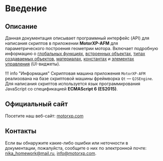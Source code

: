 # Введение

## Описание
Данная документация описывает программный интерфейс (API) для написания скриптов в приложении <span style="white-space: nowrap;">**MotorXP-AFM**</span> для параметрического построения геометрии мотора. Включает подробную информацию о [глобальных функциях](globalFuncs/_index.md), [встроенных объектах](globalObjects/_index.md), [типах создаваемых объектов](types/_index.md), [материалах](globalObjects/Material/_index.md), [константах](constants/_index.md) и [элементах управления](types/widgets/_index.md) (UI-виджеты).

!!! info "Информация"
    Скриптовая машина приложения `MotorXP-AFM` реализована на базе скриптовой машины фреймворка `Qt` — `QJSEngine`.
    Для написания скриптов используется язык программирования JavaScript со спецификацией <b>ECMAScript 6 (ES2015)</b>.

## Официальный сайт
Посетите наш веб-сайт: <a href="https://motorxp.com" target="_blank">motorxp.com</a>

## Контакты
Если вы обнаружите какие-либо ошибки или неточности в документации, пожалуйста, сообщите о них по электронной почте: [nika_homework@mail.ru](mailto:nika_homework@mail.ru), [info@motorxp.com](mailto:info@motorxp.com).
